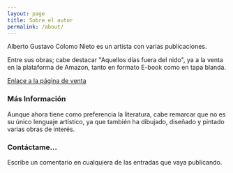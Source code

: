 ```yaml
---
layout: page
title: Sobre el autor
permalink: /about/
---
```


Alberto Gustavo Colomo Nieto es un artista con varias publicaciones. 

Entre sus obras; cabe destacar "Aquellos días fuera del nido", ya a la venta en la plataforma de Amazon, tanto en formato E-book como en tapa blanda.

[Enlace a la página de venta](https://www.amazon.es/dp/B098LJD35D)

### Más Información

Aunque ahora tiene como preferencia la literatura, cabe remarcar que no es su único lenguaje artístico, ya que también ha dibujado, diseñado y pintado varias obras de interés.

### Contáctame...

Escribe un comentario en cualquiera de las entradas que vaya publicando.
